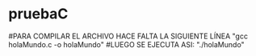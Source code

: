 # pruebaC

#PARA COMPILAR EL ARCHIVO HACE FALTA LA SIGUIENTE LÍNEA "gcc holaMundo.c -o holaMundo"
#LUEGO SE EJECUTA ASI: "./holaMundo"
